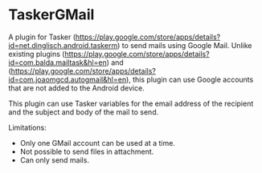 # TaskerGMail
A plugin for Tasker (https://play.google.com/store/apps/details?id=net.dinglisch.android.taskerm) to send mails using Google Mail. Unlike existing plugins (https://play.google.com/store/apps/details?id=com.balda.mailtask&hl=en) and (https://play.google.com/store/apps/details?id=com.joaomgcd.autogmail&hl=en), this plugin can use Google accounts that are not added to the Android device.

This plugin can use Tasker variables for the email address of the recipient and the subject and body of the mail to send.

Limitations:
- Only one GMail account can be used at a time.
- Not possible to send files in attachment.
- Can only send mails.
